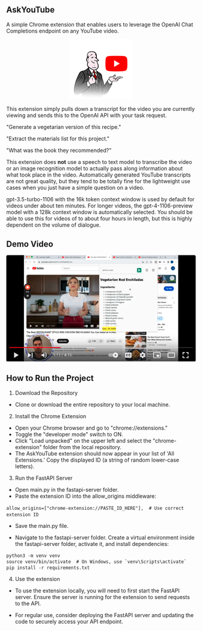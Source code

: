 ## AskYouTube
A simple Chrome extension that enables users to leverage the OpenAI Chat Completions endpoint on any YouTube video.

<p align="center" width="100%">
    <img width="33%" src="/askyoutube.png">
</p>

This extension simply pulls down a transcript for the video you are currently viewing and sends this to the OpenAI API with your task request. 

"Generate a vegetarian version of this recipe."

"Extract the materials list for this project."

"What was the book they recommended?"

This extension does **not** use a speech to text model to transcribe the video or an image recognition model to actually pass along information about what took place in the video. Automatically generated YouTube transcripts are not great quality, but they tend to be totally fine for the lightweight use cases when you just have a simple question on a video.  

gpt-3.5-turbo-1106 with the 16k token context window is used by default for videos under about ten minutes. For longer videos, the gpt-4-1106-preview model with a 128k context window is automatically selected. You should be able to use this for videos of to about four hours in length, but this is highly dependent on the volume of dialogue. 


## Demo Video

[![AskYouTube demo](/demo%20screenhot.png 'AskYouTube demo')](https://youtu.be/M1zq9NKIcbw?t=54)

## How to Run the Project

1. Download the Repository
- Clone or download the entire repository to your local machine.

2. Install the Chrome Extension
- Open your Chrome browser and go to "chrome://extensions."
- Toggle the "developer mode" switch to ON.
- Click "Load unpacked" on the upper left and select the "chrome-extension" folder from the local repository.
- The AskYouTube extension should now appear in your list of 'All Extensions.' Copy the displayed ID (a string of random lower-case letters).

3. Run the FastAPI Server
- Open main.py in the fastapi-server folder.
- Paste the extension ID into the allow_origins middleware:

```allow_origins=["chrome-extension://PASTE_ID_HERE"],  # Use correct extension ID```

- Save the main.py file.

- Navigate to the fastapi-server folder. Create a virtual environment inside the fastapi-server folder, activate it, and install dependencies:
```
python3 -m venv venv
source venv/bin/activate  # On Windows, use `venv\Scripts\activate`
pip install -r requirements.txt
```

4. Use the extension
- To use the extension locally, you will need to first start the FastAPI server. Ensure the server is running for the extension to send requests to the API.

- For regular use, consider deploying the FastAPI server and updating the code to securely access your API endpoint.


